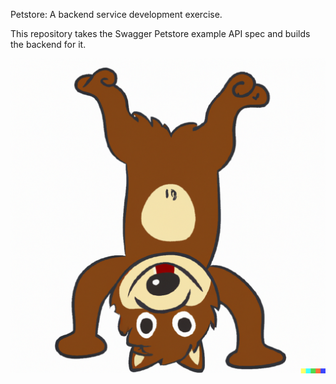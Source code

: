 Petstore: A backend service development exercise.

This repository takes the Swagger Petstore example API spec and builds the
backend for it.

![Dog photo](./test/dog.png)
